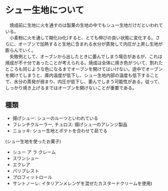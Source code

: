 # シュー生地について
　焼成前に生地に火を通すのは製菓の生地の中でもシュー生地だけだといわれている。  
　小麦粉に火を通して糊化(α化)すると、とても伸びの良い状態に変化する。さらに、オーブンで加熱すると生地に含まれる水分が蒸発して内圧が上昇し生地が膨らんでいく。  
　失敗例として、オーブンから出したときに萎んでしまう場合があるが、これは焼成が不十分であったことが考えられる。焼成は全体に焼き色がついて、割れたところも同じような色になるまでオーブンを開けてはいけない。途中でオーブンを開けてしまうと、庫内温度が低下し、シュー生地内部の温度も低下することで、水分の蒸発が弱まり、内圧が低下し、萎んでしまう可能性がある。従って、しっかり焼き上げるまではオーブンを開けないことが重要である。

## 種類
- 揚げシュー: シューのルーツといわれている
- フレンチクルーラー, チュロス: 揚げシューのアレンジ製品
- ニョッキ: シュー生地とポテトを合わせて茹でる

(シュー生地を使ったお菓子)
- シュー ア ラ クレーム
- スワンシュー
- エクレア
- パリブレスト
- プロフィットロール
- サントノーレ: イタリアンメレンゲを混ぜたカスタードクリームを使用)
